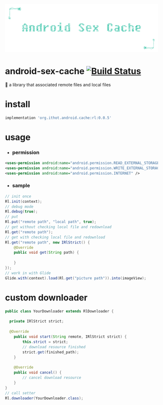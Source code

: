 # ![android-sex-cache](static/icon.png)

# android-sex-cache [![Build Status](https://travis-ci.org/dtboy1995/android-sex-cache.svg?branch=0.0.1)](https://travis-ci.org/dtboy1995/android-sex-cache)
:sunrise_over_mountains: a library that associated remote files and local files

# install
```gradle
implementation 'org.ithot.android.cache:rl:0.0.5'
```

# usage
- ### permission
```xml
<uses-permission android:name="android.permission.READ_EXTERNAL_STORAGE" />
<uses-permission android:name="android.permission.WRITE_EXTERNAL_STORAGE" />
<uses-permission android:name="android.permission.INTERNET" />
```
- ### sample
```java
// init once
Rl.init(context);
// debug mode
Rl.debug(true);
// put
Rl.put("remote path", "local path", true);
// get without checking local file and redownload
Rl.get("remote path");
// get with checking local file and redownload
Rl.get("remote path", new IRlStrict() {
    @Override
    public void get(String path) {

    }
});
// work in with Glide
Glide.with(context).load(Rl.get("picture path")).into(imageView);
```

# custom downloader
```java
public class YourDownloader extends RlDownloader {

  private IRlStrict strict;

  @Override
    public void start(String remote, IRlStrict strict) {
        this.strict = strict;
        // download resource finished
        strict.get(finished_path);
    }

    @Override
    public void cancel() {
        // cancel download resource
    }
}
// call setter
Rl.downloader(YourDownloader.class);
```

